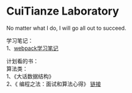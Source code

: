 CuiTianze Laboratory
==================
 No matter what I do, I will go all out to succeed.

学习笔记：   
1、[webpack学习笔记](./devNote/webpack.md)

计划看的书：  
算法类：   
1、《大话数据结构》  
2、《 编程之法：面试和算法心得》  [链接](http://www.treelib.com/Book-detail-id-76-aid-3901.html)
